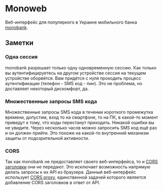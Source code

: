 # Monoweb

Веб-интерфейс для популярного в Украине мобильного банка [monobank](https://www.monobank.ua/).

## Заметки

### Одна сессия

monobank разрешает только одну одновременную сессию. Как только вы аутентифицируетесь на другом устройстве сессия на текущем устройстве оборвётся. Вам придётся с нуля проходить процесс аутентификации (телефон - SMS код - пин). Это не проблема, но доставляет некоторый дискомфорт, да.

### Множественные запросы SMS кода

Множественные запросы SMS кода в течении короткого промежутка времени, допустим, вход то на смартфоне, то на ПК, в какой-то момент приведут к тому, что коды перестанут приходить. Никакой ошибки вы не увидите. Через несколько часов можно запросить SMS код ещё раз и он должен прийти. Это похоже на какой-то внутренний механизм защиты от подозрительной активности.

### CORS

Так как monobank не предоставляет своего веб-интерфейса, то и [CORS заголовки](https://developer.mozilla.org/en-US/docs/Web/HTTP/CORS) они не передают. Это исключает возможность напрямую делать запросы к их API из браузера. Данный веб-интерфейс использует [CORS proxy](https://github.com/PaulAnnekov/mighty-lambda-proxy), единственной задачей которого является добавление CORS заголовков в ответ от API.
